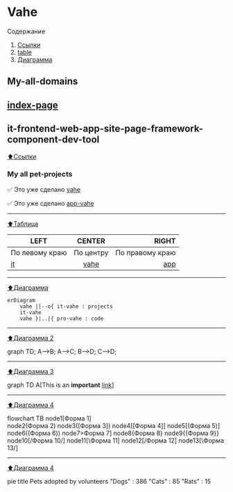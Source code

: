 # Vahe
Содержание
1. [Ссылки](#links)
2. [table](#Таблица)
3. [Диаграмма](#diagram)

My-all-domains
-
## [index-page](https://vahe.ga/)
it-frontend-web-app-site-page-framework-component-dev-tool
-
[:arrow_up:Ссылки](#links)
### My all pet-projects
:white_check_mark: Это уже сделано  [vahe](https://vahe.ga/)

:white_check_mark: Это уже сделано  [app-vahe](https://app-vahe.ga/)
____
[:arrow_up:Таблица](#table)

| LEFT | CENTER | RIGHT |
|----------------|:---------:|----------------:|
| По левому краю | По центру | По правому краю |
| [it](https://it-vahe.ga/) | [vahe](https://vahe.ga/) | [app](https://www.app-vahe.ga/) |
____
[:arrow_up:Диаграмма](#diagram)

```mermaid
erDiagram
    vahe ||--o{ it-vahe : projects
    it-vahe
    vahe }|..|{ pro-vahe : code
```
____
[:arrow_up:Диаграмма 2](#diagram2)

graph TD;
A-->B;
A-->C;
B-->D;
C-->D;

____
[:arrow_up:Диаграмма 3](#diagram3)

graph TD
A[This is an <b>important</b> <a href='https://google.com'>link</a>]

____
[:arrow_up:Диаграмма 4](#diagram4)

flowchart TB
node1[Форма 1]  
node2(Форма 2)
node3([Форма 3])
node4[[Форма 4]]
node5[(Форма 5)]
node6((Форма 6))
node7>Форма 7]
node8{Форма 8}
node9{{Форма 9}}
node10[/Форма 10/]
node11[\Форма 11\]
node12[/Форма 12\]
node13[\Форма 13/]

____
[:arrow_up:Диаграмма 4](#diagram4)

pie title Pets adopted by volunteers
"Dogs" : 386
"Cats" : 85
"Rats" : 15

